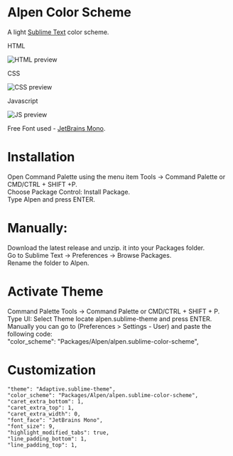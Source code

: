# Alpen Color Scheme

A light [Sublime Text](https://www.sublimetext.com) color scheme. 

HTML

![HTML preview](../main/docs/html.png)

CSS

![CSS preview](../main/docs/css.png)

Javascript

![JS preview](../main/docs/js.png)

Free Font used - [JetBrains Mono](https://www.jetbrains.com/lp/mono/).

# Installation

Open Command Palette using the menu item Tools → Command Palette or CMD/CTRL + SHIFT +P.\
Choose Package Control: Install Package.\
Type Alpen and press ENTER.

# Manually:

Download the latest release and unzip. it into your Packages folder.\
Go to Sublime Text → Preferences → Browse Packages.\
Rename the folder to Alpen.

# Activate Theme

Command Palette Tools → Command Palette or CMD/CTRL + SHIFT + P.\
Type UI: Select Theme locate alpen.sublime-theme and press ENTER.\
Manually you can go to (Preferences > Settings - User) and paste the following code:\
"color_scheme": "Packages/Alpen/alpen.sublime-color-scheme",

# Customization

	"theme": "Adaptive.sublime-theme",
	"color_scheme": "Packages/Alpen/alpen.sublime-color-scheme",	
	"caret_extra_bottom": 1,
	"caret_extra_top": 1,
	"caret_extra_width": 0,	
	"font_face": "JetBrains Mono",
	"font_size": 9,	
	"highlight_modified_tabs": true,
	"line_padding_bottom": 1,
	"line_padding_top": 1,
	
